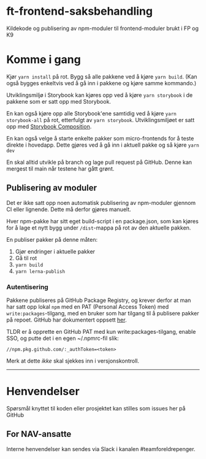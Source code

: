 # ft-frontend-saksbehandling

Kildekode og publisering av npm-moduler til frontend-moduler brukt i FP og K9

# Komme i gang

Kjør `yarn install` på rot.
Bygg så alle pakkene ved å kjøre `yarn build`. (Kan også bygges enkeltvis ved å gå inn i pakkene og kjøre samme kommando.)

Utviklingsmiljø i Storybook kan kjøres opp ved å kjøre `yarn storybook` i de pakkene som er satt opp med Storybook.

En kan også kjøre opp alle Storybook'ene samtidig ved å kjøre `yarn storybook-all` på rot, etterfulgt av `yarn storybook`. Utviklingsmiljøet er satt opp med [Storybook Composition](https://storybook.js.org/docs/react/workflows/storybook-composition).

En kan også velge å starte enkelte pakker som micro-frontends for å teste direkte i hovedapp. Dette gjøres ved å gå inn i aktuell pakke og så kjøre `yarn dev`

En skal alltid utvikle på branch og lage pull request på GitHub. Denne kan mergest til main når testene har gått grønt.

## Publisering av moduler

Det er ikke satt opp noen automatisk publisering av npm-moduler gjennom CI eller lignende. Dette må derfor gjøres manuelt.

Hver npm-pakke har sitt eget build-script i en package.json, som kan kjøres for å lage et nytt bygg under `/dist`-mappa på rot av den aktuelle pakken. 

En publiser pakker på denne måten:

1. Gjør endringer i aktuelle pakker
2. Gå til rot
3. `yarn build`
4. `yarn lerna-publish`

### Autentisering

Pakkene publiseres på GitHub Package Registry, og krever derfor at man har satt opp lokal `npm` med en PAT (Personal Access Token) med `write:packages`-tilgang, med en bruker som har tilgang til å publisere pakker på repoet. GitHub har dokumentert oppsett [her](https://docs.github.com/en/packages/working-with-a-github-packages-registry/working-with-the-npm-registry#publishing-a-package).

TLDR er å opprette en GitHub PAT med kun write:packages-tilgang, enable SSO, og putte det i en egen ~/.npmrc-fil slik:

```
//npm.pkg.github.com/:_authToken=<token>
```

Merk at dette _ikke_ skal sjekkes inn i versjonskontroll.

---

# Henvendelser

Spørsmål knyttet til koden eller prosjektet kan stilles som issues her på GitHub

## For NAV-ansatte

Interne henvendelser kan sendes via Slack i kanalen #teamforeldrepenger.

